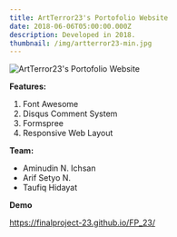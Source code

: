 ```yaml
---
title: ArtTerror23's Portofolio Website
date: 2018-06-06T05:00:00.000Z
description: Developed in 2018.
thumbnail: /img/artterror23-min.jpg
---
```

![ArtTerror23's Portofolio Website](/img/artterror23.jpg "ArtTerror23's Portofolio Website")

**Features:**

1. Font Awesome
2. Disqus Comment System
3. Formspree
4. Responsive Web Layout

**Team:**

* Aminudin N. Ichsan
* Arif Setyo N.
* Taufiq Hidayat

**Demo**

<https://finalproject-23.github.io/FP_23/>